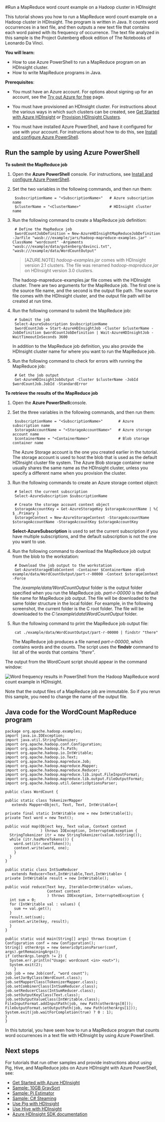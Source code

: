 <properties 
	pageTitle="Run an Hadoop MapReduce word count example in HDInsight | Azure" 
	description="Run a MapReduce word count example on an Hadoop cluster in HDInsight. The program, written in Java, counts word occurrences in a text file." 
	editor="cgronlun" 
	manager="paulettm" 
	services="hdinsight" 
	documentationCenter="" 
	authors="bradsev"/>

<tags 
	ms.service="hdinsight" 
	ms.workload="big-data" 
	ms.tgt_pltfrm="na" 
	ms.devlang="na" 
	ms.topic="article" 
	ms.date="11/10/2014" 
	ms.author="bradsev"/>

#Run a MapReduce word count example on a Hadoop cluster in HDInsight
 
This tutorial shows you how to run a MapReduce word count example on a Hadoop cluster in HDInsight. The program is written in Java. It counts word occurrences in a text file, and then outputs a new text file that contains each word paired with its frequency of occurrence. The text file analyzed in this sample is the Project Gutenberg eBook edition of The Notebooks of Leonardo Da Vinci.

 
**You will learn:**
		
* How to use Azure PowerShell to run a MapReduce program on an HDInsight cluster.
* How to write MapReduce programs in Java.


**Prerequisites**:	

- You must have an Azure account. For options about signing up for an account, see the [Try out Azure for free](http://azure.microsoft.com/pricing/free-trial/) page.

- You must have provisioned an HDInsight cluster. For instructions about the various ways in which such clusters can be created, see [Get Started with Azure HDInsight][hdinsight-get-started] or [Provision HDInsight Clusters](hdinsight-provision-clusters.md).

- You must have installed Azure PowerShell, and have it configured for use with your account. For instructions about how to do this, see [Install and configure Azure PowerShell][powershell-install-configure].

<h2><a id="run-sample"></a>Run the sample by using Azure PowerShell</h2> 

**To submit the MapReduce job**

1.	Open the **Azure PowerShell** console. For instructions, see [Install and configure Azure PowerShell][powershell-install-configure].

3. Set the two variables in the following commands, and then run them:
		
		$subscriptionName = "<SubscriptionName>"   # Azure subscription name
		$clusterName = "<ClusterName>"             # HDInsight cluster name
		
5. Run the following command to create a MapReduce job definition:

		# Define the MapReduce job
		$wordCountJobDefinition = New-AzureHDInsightMapReduceJobDefinition -JarFile "wasb:///example/jars/hadoop-mapreduce-examples.jar" -ClassName "wordcount" -Arguments "wasb:///example/data/gutenberg/davinci.txt", "wasb:///example/data/WordCountOutput" 

	> [AZURE.NOTE] *hadoop-examples.jar* comes with HDInsight version 2.1 clusters. The file was renamed *hadoop-mapreduce.jar* on HDInsight version 3.0 clusters.
	
	The hadoop-mapreduce-examples.jar file comes with the HDInsight cluster. There are two arguments for the MapReduce job. The first one is the source file name, and the second is the output file path. The source file comes with the HDInsight cluster, and the output file path will be created at run time.

6. Run the following command to submit the MapReduce job:

		# Submit the job
		Select-AzureSubscription $subscriptionName
		$wordCountJob = Start-AzureHDInsightJob -Cluster $clusterName -JobDefinition $wordCountJobDefinition | Wait-AzureHDInsightJob -WaitTimeoutInSeconds 3600  

	In addition to the MapReduce job definition, you also provide the HDInsight cluster name for where you want to run the MapReduce job.

8. Run the following command to check for errors with running the MapReduce job:	
	
		# Get the job output
		Get-AzureHDInsightJobOutput -Cluster $clusterName -JobId $wordCountJob.JobId -StandardError 
		
**To retrieve the results of the MapReduce job**

1. Open the **Azure PowerShell**console.
2. Set the three variables in the following commands, and then run them:

		$subscriptionName = "<SubscriptionName>"       # Azure subscription name		
		$storageAccountName = "<StorageAccountName>"   # Azure storage account name
		$containerName = "<ContainerName>"			   # Blob storage container name

	The Azure Storage account is the one you created earlier in the tutorial. The storage account is used to host the blob that is used as the default HDInsight cluster file system. The Azure Blob storage container name usually shares the same name as the HDInsight cluster, unless you specify a different name when you provision the cluster.

3. Run the following commands to create an Azure storage context object:
		
		# Select the current subscription
		Select-AzureSubscription $subscriptionName

		# Create the storage account context object
		$storageAccountKey = Get-AzureStorageKey $storageAccountName | %{ $_.Primary }
		$storageContext = New-AzureStorageContext -StorageAccountName $storageAccountName -StorageAccountKey $storageAccountKey  

	**Select-AzureSubscription** is used to set the current subscription if you have multiple subscriptions, and the default subscription is not the one you want to use. 

4. Run the following command to download the MapReduce job output from the blob to the workstation:

		# Download the job output to the workstation
		Get-AzureStorageBlobContent -Container $ContainerName -Blob example/data/WordCountOutput/part-r-00000 -Context $storageContext -Force

	The */example/data/WordCountOutput* folder is the output folder specified when you run the MapReduce job. *part-r-00000* is the default file name for MapReduce job output. The file will be downloaded to the same folder structure in the local folder. For example, in the following screenshot, the current folder is the C root folder. The file will be downloaded to the *C:\example\data\WordCountOutput* folder. 

5. Run the following command to print the MapReduce job output file:

		cat ./example/data/WordCountOutput/part-r-00000 | findstr "there"


	The MapReduce job produces a file named *part-r-00000*, which contains words and the counts. The script uses the **findstr** command to list all of the words that contains *"there"*.

The output from the WordCount script should appear in the command window:

![Word frequency results in PowerShell from the Hadoop MapReduce word count example in HDInsight.][image-hdi-sample-wordcount-output]

Note that the output files of a MapReduce job are immutable. So if you rerun this sample, you need to change the name of the output file.

<h2><a id="java-code"></a>Java code for the WordCount MapReduce program</h2>



	package org.apache.hadoop.examples;
	import java.io.IOException;
	import java.util.StringTokenizer;
	import org.apache.hadoop.conf.Configuration;
	import org.apache.hadoop.fs.Path;
	import org.apache.hadoop.io.IntWritable;
	import org.apache.hadoop.io.Text;
	import org.apache.hadoop.mapreduce.Job;
	import org.apache.hadoop.mapreduce.Mapper;
	import org.apache.hadoop.mapreduce.Reducer;
	import org.apache.hadoop.mapreduce.lib.input.FileInputFormat;
	import org.apache.hadoop.mapreduce.lib.output.FileOutputFormat;
	import org.apache.hadoop.util.GenericOptionsParser;

	public class WordCount {

  	public static class TokenizerMapper 
       extends Mapper<Object, Text, Text, IntWritable>{
    
    private final static IntWritable one = new IntWritable(1);
    private Text word = new Text();
      
    public void map(Object key, Text value, Context context
                    ) throws IOException, InterruptedException {
      StringTokenizer itr = new StringTokenizer(value.toString());
      while (itr.hasMoreTokens()) {
        word.set(itr.nextToken());
        context.write(word, one);
      	}
      }
  	}
  
  	public static class IntSumReducer 
       extends Reducer<Text,IntWritable,Text,IntWritable> {
    private IntWritable result = new IntWritable();

    public void reduce(Text key, Iterable<IntWritable> values, 
                       Context context
                       ) throws IOException, InterruptedException {
      int sum = 0;
      for (IntWritable val : values) {
        sum += val.get();
      }
      result.set(sum);
      context.write(key, result);
      }
  	}

  	public static void main(String[] args) throws Exception {
    Configuration conf = new Configuration();
    String[] otherArgs = new GenericOptionsParser(conf, args).getRemainingArgs();
    if (otherArgs.length != 2) {
      System.err.println("Usage: wordcount <in> <out>");
      System.exit(2);
    	}
    Job job = new Job(conf, "word count");
    job.setJarByClass(WordCount.class);
    job.setMapperClass(TokenizerMapper.class);
    job.setCombinerClass(IntSumReducer.class);
    job.setReducerClass(IntSumReducer.class);
    job.setOutputKeyClass(Text.class);
    job.setOutputValueClass(IntWritable.class);
    FileInputFormat.addInputPath(job, new Path(otherArgs[0]));
    FileOutputFormat.setOutputPath(job, new Path(otherArgs[1]));
    System.exit(job.waitForCompletion(true) ? 0 : 1);
  	}
  	}



In this tutorial, you have seen how to run a MapReduce program that counts word occurrences in a text file with HDInsight by using Azure PowerShell.

<h2><a id="next-steps"></a>Next steps</h2>

For tutorials that run other samples and provide instructions about using Pig, Hive, and MapReduce jobs on Azure HDInsight with Azure PowerShell, see:

* [Get Started with Azure HDInsight][hdinsight-get-started]
* [Sample: 10GB GraySort][hdinsight-sample-10gb-graysort]
* [Sample: Pi Estimator][hdinsight-sample-pi-estimator]
* [Sample: C# Steaming][hdinsight-sample-cs-streaming]
* [Use Pig with HDInsight][hdinsight-use-pig]
* [Use Hive with HDInsight][hdinsight-use-hive]
* [Azure HDInsight SDK documentation][hdinsight-sdk-documentation]

[hdinsight-sdk-documentation]: http://msdnstage.redmond.corp.microsoft.com/library/dn479185.aspx

[hdinsight-sample-10gb-graysort]: hdinsight-sample-10gb-graysort.md
[hdinsight-sample-pi-estimator]: hdinsight-sample-pi-estimator.md
[hdinsight-sample-cs-streaming]: hdinsight-sample-csharp-streaming.md


[hdinsight-use-hive]: hdinsight-use-hive.md
[hdinsight-use-pig]: hdinsight-use-pig.md
 
[hdinsight-get-started]: hdinsight-get-started.md

[Powershell-install-configure]: install-configure-powershell.md

[image-hdi-sample-wordcount-output]: ./media/hdinsight-sample-wordcount/HDI.Sample.WordCount.Output.png


